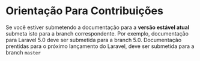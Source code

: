 # Orientação Para Contribuições

Se você estiver submetendo a documentação para a **versão estável atual** submeta isto para a branch correspondente. Por exemplo, documentação para Laravel 5.0 deve ser submetida para a branch 5.0. Documentação prentidas para o próximo lançamento do Laravel, deve ser submetida para a branch `master`
